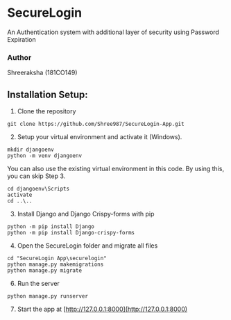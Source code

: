 # SecureLogin
An Authentication system with additional layer of security using Password Expiration 

### Author
Shreeraksha (181CO149)

## Installation Setup:
1. Clone the repository<br/>
```
git clone https://github.com/Shree987/SecureLogin-App.git
```

2. Setup your virtual environment and activate it (Windows).
```
mkdir djangoenv  
python -m venv djangoenv
```
You can also use the existing virtual environment in this code. By using this, you can skip Step 3.
```
cd djangoenv\Scripts
activate
cd ..\..
```

3. Install Django and Django Crispy-forms with pip<br/>
```
python -m pip install Django
python -m pip install Django-crispy-forms
```

4. Open the SecureLogin folder and migrate all files
```
cd "SecureLogin App\securelogin"
python manage.py makemigrations
python manage.py migrate
```

6. Run the server<br/>
```
python manage.py runserver
```

7. Start the app at [http://127.0.0.1:8000](http://127.0.0.1:8000)
